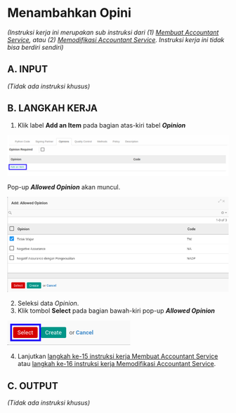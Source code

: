 # Menambahkan Opini

*(Instruksi kerja ini merupakan sub instruksi dari (1) [Membuat Accountant Service](./membuat.md), atau (2) [Memodifikasi Accountant Service](./memodifikasi.md). Instruksi kerja ini tidak bisa berdiri sendiri)*

## A. INPUT

*(Tidak ada instruksi khusus)*

## B. LANGKAH KERJA

1. Klik label **Add an Item** pada bagian atas-kiri tabel ***Opinion***

![](../../img/accountant-service/tombol-add-item-opinion.png)

Pop-up ***Allowed Opinion*** akan muncul.

![](../../img/accountant-service/tab-opinions-detail.png)

2. Seleksi data *Opinion*.
3. Klik tombol **Select** pada bagian bawah-kiri pop-up ***Allowed Opinion***

![](../../img/accountant-service/tombol-select-opinion.png)

4. Lanjutkan [langkah ke-15 instruksi kerja Membuat Accountant Service](./membuat.md#l15) atau [langkah ke-16 instruksi kerja Memodifikasi Accountant Service](./memodifikasi.md#l16).

## C. OUTPUT

*(Tidak ada instruksi khusus)*

